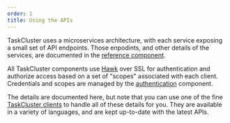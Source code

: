 ```yaml
---
order: 1
title: Using the APIs
---
```


TaskCluster uses a microservices architecture, with each service exposing a
small set of API endpoints. Those enpodints, and other details of the
services, are documented in the [reference component](/reference).

All TaskCluster components use [Hawk](https://github.com/hueniverse/hawk) over
SSL for authentication and authorize access based on a set of "scopes"
associated with each client. Credentials and scopes are managed by the
[authentication](/reference/platform/auth/reference/api-docs) component.

The details are documented here, but note that you can use one of the fine
[TaskCluster clients](/manual/tools/clients) to handle all of these details for
you. They are available in a variety of languages, and are kept up-to-date
with the latest APIs.

